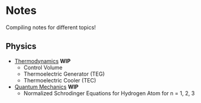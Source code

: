 # Notes
Compiling notes for different topics!

## Physics
* [Thermodynamics](https://nbviewer.jupyter.org/github/flamanta/notes/blob/master/Thermodynamics/Thermodynamics.ipynb) **WIP**
  * Control Volume
  * Thermoelectric Generator (TEG)
  * Thermoelectric Cooler (TEC)
* [Quantum Mechanics](https://nbviewer.jupyter.org/github/flamanta/notes/blob/master/Quantum%20Mechanics/Quantum%20Mechanics.ipynb) **WIP**
  *  Normalized Schrodinger Equations for Hydrogen Atom for n = 1, 2, 3